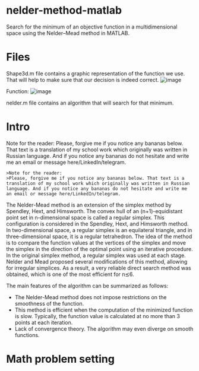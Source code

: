 # nelder-method-matlab
Search for the minimum of an objective function in a multidimensional space using the Nelder–Mead method in MATLAB.
# Files 
Shape3d.m file contains a graphic representation of the function we use. That will help to make sure that our decision is indeed correct.
![image](https://github.com/Randomnepomog/nelder-method-matlab/assets/92563887/a3c4b004-0d6b-46ed-aaff-ef443da062de)

Function: 
![image](https://github.com/Randomnepomog/nelder-method-matlab/assets/92563887/d9fc462a-93af-4661-a60a-603e845c0512)

nelder.m file contains an algorithm that will search for that minimum.

# Intro
Note for the reader: Please, forgive me if you notice any bananas below. That text is a translation of my school work which originally was written in Russian language. And if you notice any bananas do not hesitate and write me an email or message here/LinkedIn/telegram. 
```
>Note for the reader:
>Please, forgive me if you notice any bananas below. That text is a translation of my school work which originally was written in Russian language. And if you notice any bananas do not hesitate and write me an email or message here/LinkedIn/telegram. 
```



The Nelder-Mead method is an extension of the simplex method by Spendley, Hext, and Himsworth. The convex hull of an (n+1)-equidistant point set in n-dimensional space is called a regular simplex. This configuration is considered in the Spendley, Hext, and Himsworth method. 
In two-dimensional space, a regular simplex is an equilateral triangle, and in three-dimensional space, it is a regular tetrahedron. The idea of the method is to compare the function values at the vertices of the simplex and move the simplex in the direction of the optimal 
point using an iterative procedure. In the original simplex method, a regular simplex was used at each stage. Nelder and Mead proposed several modifications of this method, allowing for irregular simplices. As a result, a very reliable direct search method was obtained, 
which is one of the most efficient for n⪯6.

The main features of the algorithm can be summarized as follows:

* The Nelder-Mead method does not impose restrictions on the smoothness of the function.
* This method is efficient when the computation of the minimized function is slow. Typically, the function value is calculated at no more than 3 points at each iteration.
* Lack of convergence theory. The algorithm may even diverge on smooth functions.

# Math problem setting

